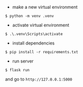 * make a new virtual environment
```
$ python -m venv .venv
```
* activate virtual environment
```
$ .\.venv\Scripts\activate
```


* install dependencies 

```
$ pip install -r requirements.txt
```
* run server
```
$ flask run
```

and go to `http://127.0.0.1:5000`
